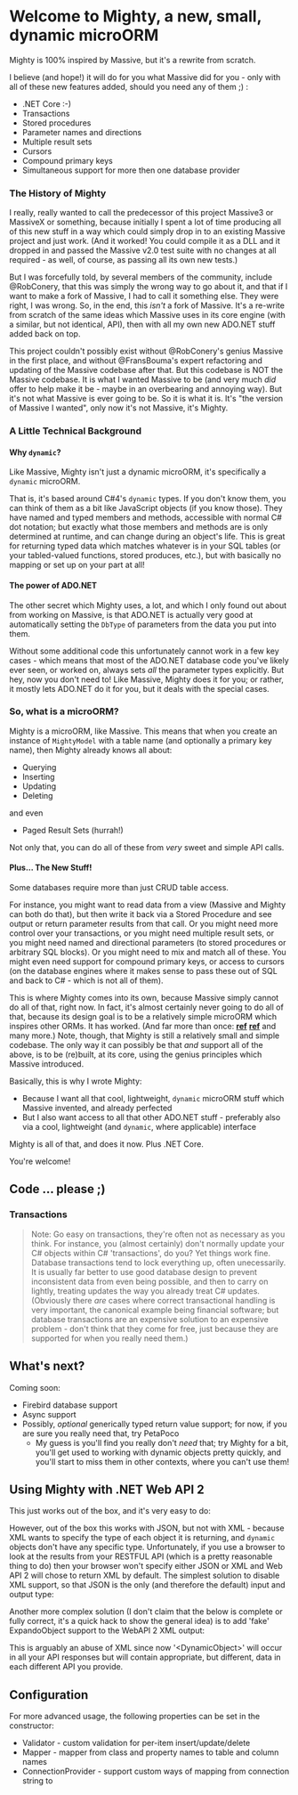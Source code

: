 # Welcome to Mighty, a new, small, dynamic microORM

Mighty is 100% inspired by Massive, but it's a rewrite from scratch.

I believe (and hope!) it will do for you what Massive did for you - only with all of these new features added, should you need any of them ;) :

* .NET Core :-)
* Transactions
* Stored procedures
* Parameter names and directions
* Multiple result sets
* Cursors
* Compound primary keys
* Simultaneous support for more then one database provider

### The History of Mighty
I really, really wanted to call the predecessor of this project Massive3 or MassiveX or something, because initially I spent a lot of time producing all of this new stuff in a way which could simply drop in to an existing Massive project and just work. (And it worked! You could compile it as a DLL and it dropped in and passed the Massive v2.0 test suite with no changes at all required - as well, of course, as passing all its own new tests.)

But I was forcefully told, by several members of the community, include @RobConery, that this was simply the wrong way to go about it, and that if I want to make a fork of Massive, I had to call it something else. They were right, I was wrong. So, in the end, this *isn't* a fork of Massive. It's a re-write from scratch of the same ideas which Massive uses in its core engine (with a similar, but not identical, API), then with all my own new ADO.NET stuff added back on top.

This project couldn't possibly exist without @RobConery's genius Massive in the first place, and without @FransBouma's expert refactoring and updating of the Massive codebase after that. But this codebase is NOT the Massive codebase. It is what I wanted Massive to be (and very much *did* offer to help make it be - maybe in an overbearing and annoying way). But it's not what Massive is ever going to be. So it is what it is. It's "the version of Massive I wanted", only now it's not Massive, it's Mighty.

### A Little Technical Background

#### Why `dynamic`?
Like Massive, Mighty isn't just a dynamic microORM, it's specifically a `dynamic` microORM.

That is, it's based around C#4's `dynamic` types. If you don't know them, you can think of them as a bit like JavaScript objects (if you know those). They have named and typed members and methods, accessible with normal C# dot notation; but exactly what those members and methods are is only determined at runtime, and can change during an object's life. This is great for returning typed data which matches whatever is in your SQL tables (or your tabled-valued functions, stored produces, etc.), but with basically no mapping or set up on your part at all!

#### The power of ADO.NET
The other secret which Mighty uses, a lot, and which I only found out about from working on Massive, is that ADO.NET is actually very good at automatically setting the `DbType` of parameters from the data you put into them.

Without some additional code this unfortunately cannot work in a few key cases - which means that most of the ADO.NET database code you've likely ever seen, or worked on, always sets *all* the parameter types explicitly. But hey, now you don't need to! Like Massive, Mighty does it for you; or rather, it mostly lets ADO.NET do it for you, but it deals with the special cases.

### So, what is a microORM?

Mighty is a microORM, like Massive. This means that when you create an instance of `MightyModel` with a table name (and optionally a primary key name), then Mighty already knows all about:

- Querying
- Inserting
- Updating
- Deleting

and even

- Paged Result Sets (hurrah!)

Not only that, you can do all of these from *very* sweet and simple API calls.

#### Plus... The New Stuff!

Some databases require more than just CRUD table access.

For instance, you might want to read data from a view (Massive and Mighty can both do that), but then write it back via a Stored Procedure and see output or return parameter results from that call. Or you might need more control over your transactions, or you might need multiple result sets, or you might need named and directional parameters (to stored procedures or arbitrary SQL blocks). Or you might need to mix and match all of these. You might even need support for compound primary keys, or access to cursors (on the database engines where it makes sense to pass these out of SQL and back to C# - which is not all of them).

This is where Mighty comes into its own, because Massive simply cannot do all of that, right now. In fact, it's almost certainly never going to do all of that, because its design goal is to be a relatively simple microORM which inspires other ORMs. It has worked. (And far more than once: [**ref**]() [**ref**]() and many more.) Note, though, that Mighty is still a relatively small and simple codebase. The only way it can possibly be that *and* support all of the above, is to be (re)built, at its core, using the genius principles which Massive introduced.

Basically, this is why I wrote Mighty:

- Because I want all that cool, lightweight, `dynamic` microORM stuff which Massive invented, and already perfected
- But I also want access to all that other ADO.NET stuff - preferably also via a cool, lightweight (and `dynamic`, where applicable) interface

Mighty is all of that, and does it now. Plus .NET Core.

You're welcome!

## Code ... please ;)

### Transactions

> Note: Go easy on transactions, they're often not as necessary as you think. For instance, you (almost certainly) don't normally update your C# objects within C# 'transactions', do you? Yet things work fine. Database transactions tend to lock everything up, often unecessarily. It is usually far better to use good database design to prevent inconsistent data from even being possible, and then to carry on lightly, treating updates the way you already treat C# updates. (Obviously there *are* cases where correct transactional handling is very important, the canonical example being financial software; but database transactions are an expensive solution to an expensive problem - don't think that they come for free, just because they are supported for when you really need them.)

## What's next?

Coming soon:

- Firebird database support
- Async support
- Possibly, *optional* generically typed return value support; for now, if you are sure you really need that, try PetaPoco
	- My guess is you'll find you really don't *need* that; try Mighty for a bit, you'll get used to working with dynamic objects pretty quickly, and you'll start to miss them in other contexts, where you can't use them!

## Using Mighty with .NET Web API 2

This just works out of the box, and it's very easy to do:


However, out of the box this works with JSON, but not with XML - because XML wants to specify the type of each object it is returning, and `dynamic` objects don't have any specific type. Unfortunately, if you use a browser to look at the results from your RESTFUL API (which is a pretty reasonable thing to do) then your browser won't specify either JSON or XML and Web API 2 will chose to return XML by default. The simplest solution to disable XML support, so that JSON is the only (and therefore the default) input and output type:

Another more complex solution (I don't claim that the below is complete or fully correct, it's a quick hack to show the general idea) is to add 'fake' ExpandoObject support to the WebAPI 2 XML output:

This is arguably an abuse of XML since now '&lt;DynamicObject&gt;' will occur in all your API responses but will contain appropriate, but different, data in each different API you provide.

## Configuration

For more advanced usage, the following properties can be set in the constructor:

 - Validator - custom validation for per-item insert/update/delete
 - Mapper - mapper from class and property names to table and column names
 - ConnectionProvider - support custom ways of mapping from connection string to 